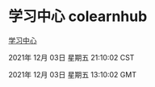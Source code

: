 # 学习中心 colearnhub
[学习中心](http://59.174.25.102:56308/colearnhub/)

2021年 12月 03日 星期五 21:10:02 CST

2021年 12月 03日 星期五 13:10:02 GMT
